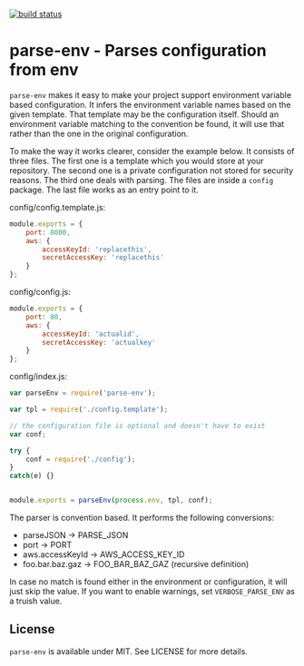 [![build status](https://secure.travis-ci.org/bebraw/parse-env.png)](http://travis-ci.org/bebraw/parse-env)
# parse-env - Parses configuration from env

`parse-env` makes it easy to make your project support environment variable based configuration. It infers the environment variable names based on the given template. That template may be the configuration itself. Should an environment variable matching to the convention be found, it will use that rather than the one in the original configuration.

To make the way it works clearer, consider the example below. It consists of three files. The first one is a template which you would store at your repository. The second one is a private configuration not stored for security reasons. The third one deals with parsing. The files are inside a `config` package. The last file works as an entry point to it.

config/config.template.js:

```js
module.exports = {
    port: 8000,
    aws: {
        accessKeyId: 'replacethis',
        secretAccessKey: 'replacethis'
    }
};
```

config/config.js:

```js
module.exports = {
    port: 80,
    aws: {
        accessKeyId: 'actualid',
        secretAccessKey: 'actualkey'
    }
};
```

config/index.js:

```js
var parseEnv = require('parse-env');

var tpl = require('./config.template');

// the configuration file is optional and doesn't have to exist
var conf;

try {
    conf = require('./config');
}
catch(e) {}


module.exports = parseEnv(process.env, tpl, conf);
```

The parser is convention based. It performs the following conversions:

* parseJSON -> PARSE_JSON
* port -> PORT
* aws.accessKeyId -> AWS_ACCESS_KEY_ID
* foo.bar.baz.gaz -> FOO_BAR_BAZ_GAZ (recursive definition)

In case no match is found either in the environment or configuration, it will just skip the value. If you want to enable warnings, set `VERBOSE_PARSE_ENV` as a truish value.

## License

`parse-env` is available under MIT. See LICENSE for more details.
